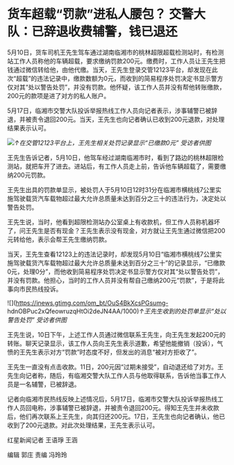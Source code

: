 # 货车超载“罚款”进私人腰包？ 交警大队：已辞退收费辅警，钱已退还

5月10日，货车司机王先生驾车通过湖南临湘市的桃林超限超载检测站时，有检测站工作人员称他的车辆超载，要求缴纳罚款200元。缴费时，工作人员让王先生把钱通过微信转给他，由他代缴。当天，王先生登录交管12123平台，却发现在此次“超载”的违法记录中，缴款数额为0元，而收到的简易程序处罚决定书显示警方仅对其“处以警告处罚”，并没有罚款。他怀疑，该工作人员并没有帮他转账缴款，200元的款项是进了对方的私人账户。

5月17日，临湘市交警大队投诉举报热线工作人员向记者表示，涉事辅警已被辞退，并被责令退回200元。当天，王先生也向记者确认已收到200元退款，对处理结果表示认可。

![](https://inews.gtimg.com/om_bt/O0WLUYEpQaCNNpguDhilZVWC8dFqChbcdyyKb7hVI934EAA/1000)_↑在交管12123平台上，王先生相关处罚记录显示“已缴款0元”
受访者供图_

王先生告诉记者，5月10日，他驾车经过湖南临湘市时，看到了路边的桃林超限检测站，就把车开了进去。进站后，有工作人员走上前，告诉他车辆超载了，需要缴纳200元罚款。

王先生出具的罚款单显示，被处罚人于5月10日12时31分在临湘市横桃线7公里实施驾驶载货汽车载物超过最大允许总质量未达到百分之三十的违法行为，决定处以警告处罚。

王先生说，当时，他看到超限检测站办公室桌上有收款机，但工作人员称机器坏了，问王先生是否有现金？王先生表示没有现金，对方就让王先生通过微信把200元转给他，表示会帮王先生缴纳罚款。

当天，王先生查看12123上的违法记录时，却发现5月10日“临湘市横桃线7公里实施驾驶载货汽车载物超过最大允许总质量未达到百分之三十”的记录显示，“已缴款0元，处理0分”，而他收到简易程序处罚决定书显示警方仅对其“处以警告处罚”，并没有罚款。他担心，当时的工作人员并没有帮自己缴纳200元“罚款”，于是将此事向市民热线投诉。

![](https://inews.gtimg.com/om_bt/OuS4BkXcsPGsumg-
hdnOBPuc2xQfeowruzqHtOi2deJN4AA/1000)_↑王先生收到的处罚单显示“处以警告处罚” 受访者供图_

王先生说，10日下午，上述工作人员通过微信联系王先生，向王先生发起200元的转账。聊天记录显示，该工作人员向王先生表示道歉，希望他能撤销（投诉），气愤的王先生表示对方“罚款”时态度不好，但发出的消息“被对方拒收了”。

王先生一直没有点击收款。11日，200元因“过期未接受”，自动退还给了对方。王先生向记者称，随后，有临湘交警大队工作人员与他取得联系，告诉他当事工作人员是一名辅警，已被辞退。

记者向临湘市民热线反映上述情况后，5月17日，临湘市交警大队投诉举报热线工作人员回电称，涉事辅警已被辞退，并被责令退回200元。得知王先生并未收款后，他们再次联系上王先生，向其归还200元。17日，王先生也向记者确认，他已收到了200元退款。对此次处理结果，王先生表示认可。

红星新闻记者 王语琤 王涵

编辑 郭庄 责编 冯玲玲

